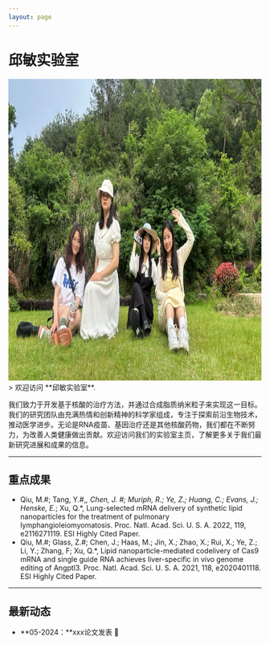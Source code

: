 ```yaml
---
layout: page
---
```


# 邱敏实验室 
<div>
<img src="/images/teams/group1.jpg" class="floatpic" width="1200" height="600">
</div>>
欢迎访问 **邱敏实验室**.

我们致力于开发基于核酸的治疗方法，并通过合成脂质纳米粒子来实现这一目标。我们的研究团队由充满热情和创新精神的科学家组成，专注于探索前沿生物技术，推动医学进步。无论是RNA疫苗、基因治疗还是其他核酸药物，我们都在不断努力，为改善人类健康做出贡献。欢迎访问我们的实验室主页，了解更多关于我们最新研究进展和成果的信息。

---

## 重点成果

- Qiu, M.#; Tang, Y.#,*, Chen, J. #; Muriph, R.; Ye, Z.; Huang, C.; Evans, J.; Henske, E.*; Xu, Q.*, Lung-selected mRNA delivery of synthetic lipid nanoparticles for the treatment of pulmonary lymphangioleiomyomatosis. Proc. Natl. Acad. Sci. U. S. A. 2022, 119, e2116271119. ESI Highly Cited Paper.
- Qiu, M.#; Glass, Z.#; Chen, J.; Haas, M.; Jin, X.; Zhao, X.; Rui, X.; Ye, Z.; Li, Y.; Zhang, F; Xu, Q.*, Lipid nanoparticle-mediated codelivery of Cas9 mRNA and single guide RNA achieves liver-specific in vivo genome editing of Angptl3. Proc. Natl. Acad. Sci. U. S. A. 2021, 118, e2020401118. ESI Highly Cited Paper. 

---

## 最新动态

- **05-2024：**xxx论文发表 🎉


[//]: # (- **April 2024：**Our work *BLEGuard* has been accepted to [MobiSys 2024]&#40;https://www.sigmobile.org/mobisys/2024/&#41; as a poster paper. See you in Japan!)

[//]: # (- **March 2024：**Very excited to get a MPhil offer from Engineering department at Cambridge University!)

[//]: # (- **Dec 2023：**Very excited to be selected as [AAAI-24 UC Scholar]&#40;https://aaai.org/aaai-conference/undergraduate-consortium-program/&#41;. See you in Canada!)

[//]: # (- **Dec 2023：**Got a MSc offer from the physics department of Imperial College London.)

[//]: # (- **Aug 2023：**Happy to be awarded the FEPG Scholarship.)

[//]: # (- **May 2023：**Happy to be awarded the XiamenAir Scholarship.)

[//]: # (- **May 2023：**Collected the Finalist Award in MCM 2023 &#40;Top 1%&#41;.)

[//]: # (- **Jun 2022：**Started research programme at [Cambridge AI Group]&#40;https://www.cl.cam.ac.uk/research/ai/&#41;, advised by Prof. Pietro Liò.)

[//]: # (<blockquote class="twitter-tweet"><p lang="en" dir="ltr">Thrilled to be an AAAI-UC Scholar at <a href="https://twitter.com/hashtag/AAAI24?src=hash&amp;ref_src=twsrc%5Etfw">#AAAI24</a>, thanks to <a href="https://twitter.com/hashtag/AAAI?src=hash&amp;ref_src=twsrc%5Etfw">#AAAI</a> &amp; <a href="https://twitter.com/hashtag/GoogleExploreCSR?src=hash&amp;ref_src=twsrc%5Etfw">#GoogleExploreCSR</a> for the sponsorship. Grateful for the knowledge gained and new friendships formed.<br><br>Wonderful trip in Vancouver. Looking forward to staying connected with all.<a href="https://twitter.com/hashtag/AAAI24?src=hash&amp;ref_src=twsrc%5Etfw">#AAAI24</a> <a href="https://twitter.com/hashtag/Vancouver?src=hash&amp;ref_src=twsrc%5Etfw">#Vancouver</a> <a href="https://twitter.com/hashtag/GoogleExploreCSR?src=hash&amp;ref_src=twsrc%5Etfw">#GoogleExploreCSR</a> <a href="https://t.co/wUQUp8XlSM">pic.twitter.com/wUQUp8XlSM</a></p>&mdash; Hanlin CAI &#40;seeking a PhD position 2025&#41; &#40;@lancecai2002&#41; <a href="https://twitter.com/lancecai2002/status/1762210025173344260?ref_src=twsrc%5Etfw">February 26, 2024</a></blockquote> <script async src="https://platform.twitter.com/widgets.js" charset="utf-8"></script>)

